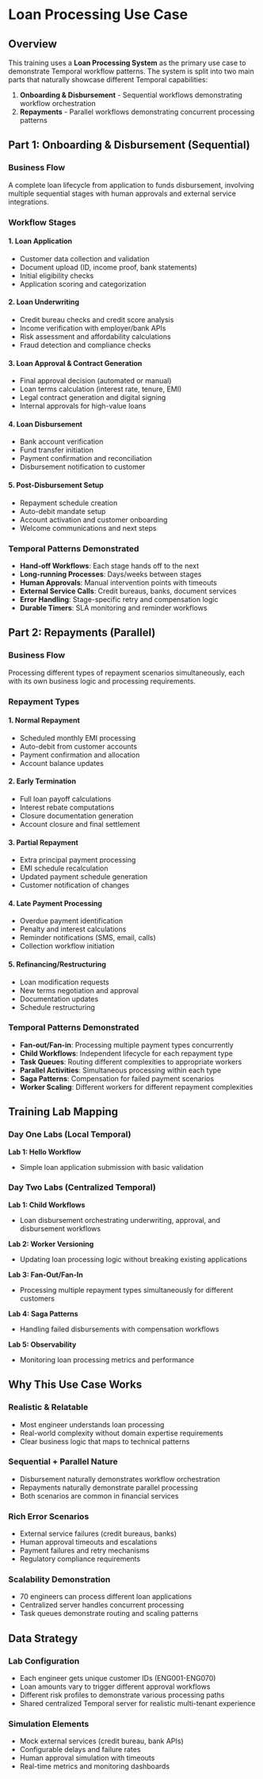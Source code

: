 # Loan Processing Use Case

## Overview

This training uses a **Loan Processing System** as the primary use case to demonstrate Temporal workflow patterns. The system is split into two main parts that naturally showcase different Temporal capabilities:

1. **Onboarding & Disbursement** - Sequential workflows demonstrating workflow orchestration
2. **Repayments** - Parallel workflows demonstrating concurrent processing patterns

## Part 1: Onboarding & Disbursement (Sequential)

### Business Flow
A complete loan lifecycle from application to funds disbursement, involving multiple sequential stages with human approvals and external service integrations.

### Workflow Stages

#### 1. Loan Application
- Customer data collection and validation
- Document upload (ID, income proof, bank statements)
- Initial eligibility checks
- Application scoring and categorization

#### 2. Loan Underwriting  
- Credit bureau checks and credit score analysis
- Income verification with employer/bank APIs
- Risk assessment and affordability calculations
- Fraud detection and compliance checks

#### 3. Loan Approval & Contract Generation
- Final approval decision (automated or manual)
- Loan terms calculation (interest rate, tenure, EMI)
- Legal contract generation and digital signing
- Internal approvals for high-value loans

#### 4. Loan Disbursement
- Bank account verification
- Fund transfer initiation 
- Payment confirmation and reconciliation
- Disbursement notification to customer

#### 5. Post-Disbursement Setup
- Repayment schedule creation
- Auto-debit mandate setup
- Account activation and customer onboarding
- Welcome communications and next steps

### Temporal Patterns Demonstrated
- **Hand-off Workflows**: Each stage hands off to the next
- **Long-running Processes**: Days/weeks between stages
- **Human Approvals**: Manual intervention points with timeouts
- **External Service Calls**: Credit bureaus, banks, document services
- **Error Handling**: Stage-specific retry and compensation logic
- **Durable Timers**: SLA monitoring and reminder workflows

## Part 2: Repayments (Parallel)

### Business Flow
Processing different types of repayment scenarios simultaneously, each with its own business logic and processing requirements.

### Repayment Types

#### 1. Normal Repayment
- Scheduled monthly EMI processing
- Auto-debit from customer accounts
- Payment confirmation and allocation
- Account balance updates

#### 2. Early Termination
- Full loan payoff calculations
- Interest rebate computations
- Closure documentation generation
- Account closure and final settlement

#### 3. Partial Repayment
- Extra principal payment processing
- EMI schedule recalculation
- Updated payment schedule generation
- Customer notification of changes

#### 4. Late Payment Processing
- Overdue payment identification
- Penalty and interest calculations
- Reminder notifications (SMS, email, calls)
- Collection workflow initiation

#### 5. Refinancing/Restructuring
- Loan modification requests
- New terms negotiation and approval
- Documentation updates
- Schedule restructuring

### Temporal Patterns Demonstrated
- **Fan-out/Fan-in**: Processing multiple payment types concurrently
- **Child Workflows**: Independent lifecycle for each repayment type
- **Task Queues**: Routing different complexities to appropriate workers
- **Parallel Activities**: Simultaneous processing within each type
- **Saga Patterns**: Compensation for failed payment scenarios
- **Worker Scaling**: Different workers for different repayment complexities

## Training Lab Mapping

### Day One Labs (Local Temporal)
**Lab 1: Hello Workflow**
- Simple loan application submission with basic validation

### Day Two Labs (Centralized Temporal)
**Lab 1: Child Workflows**
- Loan disbursement orchestrating underwriting, approval, and disbursement workflows

**Lab 2: Worker Versioning** 
- Updating loan processing logic without breaking existing applications

**Lab 3: Fan-Out/Fan-In**
- Processing multiple repayment types simultaneously for different customers

**Lab 4: Saga Patterns**
- Handling failed disbursements with compensation workflows

**Lab 5: Observability**
- Monitoring loan processing metrics and performance

## Why This Use Case Works

### Realistic & Relatable
- Most engineer understands loan processing
- Real-world complexity without domain expertise requirements
- Clear business logic that maps to technical patterns

### Sequential + Parallel Nature
- Disbursement naturally demonstrates workflow orchestration
- Repayments naturally demonstrate parallel processing
- Both scenarios are common in financial services

### Rich Error Scenarios
- External service failures (credit bureaus, banks)
- Human approval timeouts and escalations
- Payment failures and retry mechanisms
- Regulatory compliance requirements

### Scalability Demonstration
- 70 engineers can process different loan applications
- Centralized server handles concurrent processing
- Task queues demonstrate routing and scaling patterns

## Data Strategy

### Lab Configuration
- Each engineer gets unique customer IDs (ENG001-ENG070)
- Loan amounts vary to trigger different approval workflows
- Different risk profiles to demonstrate various processing paths
- Shared centralized Temporal server for realistic multi-tenant experience

### Simulation Elements
- Mock external services (credit bureau, bank APIs)
- Configurable delays and failure rates
- Human approval simulation with timeouts
- Real-time metrics and monitoring dashboards 
